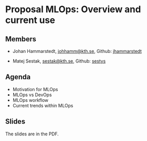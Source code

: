 # Proposal MLOps: Overview and current use

## Members
* Johan Hammarstedt, johhamm@kth.se, Github: [jhammarstedt](https://github.com/jhammarstedt)

* Matej Sestak, sestak@kth.se, Github: [sestys](https://github.com/sestys)

## Agenda
* Motivation for MLOps
* MLOps vs DevOps
* MLOps workflow
* Current trends within MLOps

## Slides
The slides are in the PDF.
